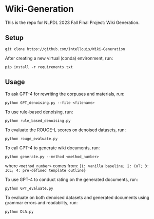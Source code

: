 # Wiki-Generation

This is the repo for NLPDL 2023 Fall Final Project: Wiki Generation.

## Setup
```
git clone https://github.com/Intellouis/Wiki-Generation
```
After creating a new virtual (conda) environment, run: 
```
pip install -r requirements.txt
```

## Usage

To ask GPT-4 for rewriting the corpuses and materials, run:
```
python GPT_denoising.py --file <filename>
```

To use rule-based denoising, run:
```
python rule_based_denoising.py 
```

To evaluate the ROUGE-L scores on denoised datasets, run:
```
python rouge_evaluate.py
```

To call GPT-4 to generate wiki documents, run:
```
python generate.py --method <method_number>
```
where ```<method_number>``` comes from:
```{1: vanilla baseline; 2: CoT; 3: ICL; 4: pre-defined template outline}```

To use GPT-4 to conduct rating on the generated documents, run:
```
python GPT_evaluate.py
```

To evaluate on both denoised datasets and generated documents using grammar errors and readability, run:
```
python DLA.py
```
